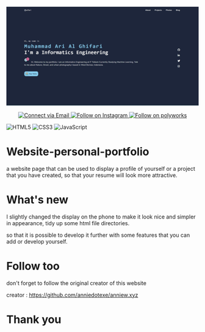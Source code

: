 <p align="center">
  <a href="http://alfari.net"><img src="./img/web.jpg" width="700px" alt="landing page"></a>
</p>

<p align="center">
  <a href="mailto:muhammadarialghifari57@gmail.com"> 
    <img alt="Connect via Email" src="https://img.shields.io/badge/Gmail-c14438?style=for-the-badge&logo=Gmail&logoColor=white" />
  </a>
  <a href="https://www.instagram.com/alfari_zero/"> 
    <img alt="Follow on Instagram" src="https://img.shields.io/badge/-Instagram-E4405F?style=for-the-badge&logo=instagram&logoColor=white" />
  </a>
  <a href="https://www.polywork.com/alfari"> 
    <img alt="Follow on polyworks" src="https://img.shields.io/badge/-POLYWORKS-green?style=for-the-badge&logo=polyworks&logoColor=white" />
  </a>
</p>


![HTML5](https://img.shields.io/badge/-HTML5-E44D26?style=for-the-badge&logo=html5&logoColor=ffffff)
![CSS3](https://img.shields.io/badge/-CSS3-2965f1?style=for-the-badge&logo=css3&logoColor=ffffff)
![JavaScript](https://img.shields.io/badge/-JavaScript-F0DB4F?style=for-the-badge&logo=javascript&logoColor=ffffff)

# Website-personal-portfolio
a website page that can be used to display a profile of yourself or a project that you have created, so that your resume will look more attractive.

# What's new
I slightly changed the display on the phone to make it look nice and simpler in appearance, tidy up some html file directories.

so that it is possible to develop it further with some features that you can add or develop yourself.

# Follow too
don't forget to follow the original creator of this website

creator : https://github.com/anniedotexe/anniew.xyz

# Thank you